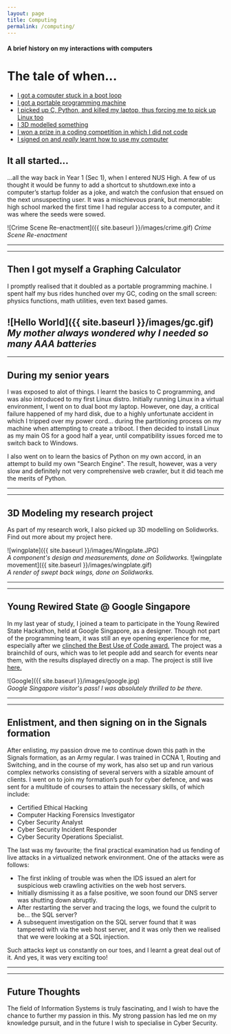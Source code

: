 ```yaml
---
layout: page
title: Computing
permalink: /computing/
---
```

#### A brief history on my interactions with computers

# The tale of when...
  * [I got a computer stuck in a boot loop](#bootloop)
  * [I got a portable programming machine](#gc)
  * [I picked up C, Python, and killed my laptop, thus forcing me to pick up Linux too](#longstory)
  * [I 3D modelled something](#3d)
  * [I won a prize in a coding competition in which I did not code](#yrs)
  * [I signed on and _really_ learnt how to use my computer](#work)

## It all started... <a id="bootloop"></a>

...all the way back in Year 1 (Sec 1), when I entered NUS High. A few of us thought it would be funny to add a shortcut to shutdown.exe into a computer’s startup folder as a joke, and watch the confusion that ensued on the next unsuspecting user. It was a mischievous prank, but memorable: high school marked the first time I had regular access to a computer, and it was where the seeds were sowed.

![Crime Scene Re-enactment]({{ site.baseurl }}/images/crime.gif)
                _Crime Scene Re-enactment_


  
  
----
****
## Then I got myself a Graphing Calculator <a id="gc"></a>
I promptly realised that it doubled as a portable programming machine. I spent half my bus rides hunched over my GC, coding on the small screen: physics functions, math utilities, even text based games.

![Hello World]({{ site.baseurl }}/images/gc.gif)
                _My mother always wondered why I needed so many AAA batteries_
----
**** 
## During my senior years <a id="longstory"></a>
I was exposed to alot of things. I learnt the basics to C programming, and was also introduced to my first 
Linux distro. Initially running Linux in a virtual environment, I went on to dual boot my laptop. However, one day, a critical failure happened of my hard disk, due to a highly unfortunate accident in which I tripped over my power cord... during the partitioning process on my machine when attempting to create a triboot. I then decided to install Linux as my main OS for a good half a year, until compatibility issues forced me to switch back to Windows.

I also went on to learn the basics of Python on my own accord, in an attempt to build my own "Search Engine". The result, however, was a very slow and definitely not very comprehensive web crawler, but it did teach me the merits of Python.

----
****  

## 3D Modeling my research project <a id="3d"></a>
As part of my research work, I also picked up 3D modelling on Solidworks. Find out more about my project here.

![wingplate]({{ site.baseurl }}/images/Wingplate.JPG)  
_A component's design and measurements, done on Solidworks._
![wingplate movement]({{ site.baseurl }}/images/wingplate.gif)  
_A render of swept back wings, done on Solidworks._

----
****  

## Young Rewired State @ Google Singapore <a id="yrs"></a>
In my last year of study, I joined a team to participate in the Young Rewired State Hackathon, held at Google Singapore, as a designer. Though not part of the programming team, it was still an eye opening experience for me, especially after we [clinched the Best Use of Code award.](https://web.archive.org/web/20150922162216/http://hacks.youngrewiredstate.org/events/yrssingapore) The project was a brainchild of ours, which was to let people add and search for events near them, with the results displayed directly on a map. The project is still live [here.](http://sup-sg.appspot.com/) 

![Google]({{ site.baseurl }}/images/google.jpg)  
_Google Singapore visitor's pass! I was absolutely thrilled to be there._

----
****  
## Enlistment, and then signing on in the Signals formation <a id="work"></a>
After enlisting, my passion drove me to continue down this path in the Signals formation, as an Army regular. I was trained in CCNA 1, Routing and Switching, and in the course of my work, has also set up and run various complex networks consisting of several servers with a sizable amount of clients. I went on to join my formation’s push for cyber defence, and was sent for a multitude of courses to attain the necessary skills, of which include:

* Certified Ethical Hacking
* Computer Hacking Forensics Investigator 
* Cyber Security Analyst 
* Cyber Security Incident Responder
* Cyber Security Operations Specialist.  

The last was my favourite; the final practical examination had us fending of live attacks in a virtualized network environment.
One of the attacks were as follows:  
* The first inkling of trouble was when the IDS issued an alert for suspicious web crawling activities on the web host servers.
* Initially dismissing it as a false positive, we soon found our DNS server was shutting down abruptly. 
* After restarting the server and tracing the logs, we found the culprit to be... the SQL server? 
* A subsequent investigation on the SQL server found that it was tampered with via the web host server, and it was only then we realised that we were looking at a SQL injection.  

Such attacks kept us constantly on our toes, and I learnt a great deal out of it. And yes, it was very exciting too!

----
**** 

## Future Thoughts
The field of Information Systems is truly fascinating, and I wish to have the chance to further my passion in this. My strong passion has led me on my knowledge pursuit, and in the future I wish to specialise in Cyber Security.
